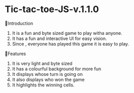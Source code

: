 # Tic-tac-toe-JS-v.1.1.0

🔰Introduction
1. It is a fun and byte sized game to play witha anyone.
2. It has a fun and interactive UI for easy vision.
3. Since , everyone has played this game it is easy to play.

🔰Features 
1. It is very light and byte sized
2. It has a colourful background for more fun
3. It displays whose turn is going on
4. It also displays who won the game
5. It highlights the winning cells.



